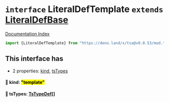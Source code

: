 # `interface` LiteralDefTemplate `extends` [LiteralDefBase](../private.interface.LiteralDefBase/README.md)

[Documentation Index](../README.md)

```ts
import {LiteralDefTemplate} from "https://deno.land/x/tsa@v0.0.53/mod.ts"
```

## This interface has

- 2 properties:
[kind](#-kind-template),
[tsTypes](#-tstypes-tstypedef)


#### 📄 kind: <mark>"template"</mark>



#### 📄 tsTypes: [TsTypeDef](../type.TsTypeDef/README.md)\[]



